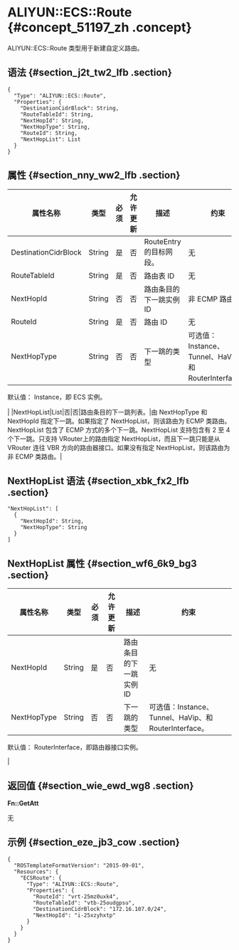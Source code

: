 # ALIYUN::ECS::Route {#concept_51197_zh .concept}

ALIYUN::ECS::Route 类型用于新建自定义路由。

## 语法 {#section_j2t_tw2_lfb .section}

``` {#codeblock_rx5_ajy_b0b .language-json}
{
  "Type": "ALIYUN::ECS::Route",
  "Properties": {
    "DestinationCidrBlock": String,
    "RouteTableId": String,
    "NextHopId": String,
    "NextHopType": String,
    "RouteId": String,
    "NextHopList": List
  }
}
```

## 属性 {#section_nny_ww2_lfb .section}

|属性名称|类型|必须|允许更新|描述|约束|
|----|--|--|----|--|--|
|DestinationCidrBlock|String|是|否|RouteEntry 的目标网段。|无|
|RouteTableId|String|是|否|路由表 ID|无|
|NextHopId|String|否|否|路由条目的下一跳实例 ID|非 ECMP 路由。|
|RouteId|String|是|否|路由 ID|无|
|NextHopType|String|否|否|下一跳的类型| 可选值： Instance、Tunnel、HaVip、和 RouterInterface。

 默认值： Instance，即 ECS 实例。

 |
|NextHopList|List|否|否|路由条目的下一跳列表。|由 NextHopType 和 NextHopId 指定下一跳。如果指定了 NextHopList，则该路由为 ECMP 类路由。NextHopList 包含了 ECMP 方式的多个下一跳。NextHopList 支持包含有 2 至 4 个下一跳。只支持 VRouter上的路由指定 NextHopList，而且下一跳只能是从 VRouter 连往 VBR 方向的路由器接口。如果没有指定 NextHopList，则该路由为非 ECMP 类路由。|

## NextHopList 语法 {#section_xbk_fx2_lfb .section}

``` {#codeblock_kdd_grv_v8l .language-json}
"NextHopList": [
  {
    "NextHopId": String,
    "NextHopType": String
  }
]
```

## NextHopList 属性 {#section_wf6_6k9_bg3 .section}

|属性名称|类型|必须|允许更新|描述|约束|
|----|--|--|----|--|--|
|NextHopId|String|是|否|路由条目的下一跳实例 ID|无|
|NextHopType|String|否|否|下一跳的类型| 可选值：Instance、Tunnel、HaVip、和RouterInterface。

 默认值： RouterInterface，即路由器接口实例。

 |

## 返回值 {#section_wie_ewd_wg8 .section}

**Fn::GetAtt**

无

## 示例 {#section_eze_jb3_cow .section}

``` {#codeblock_h1a_vaw_kdt .language-json}
{
  "ROSTemplateFormatVersion": "2015-09-01",
  "Resources": {
    "ECSRoute": {
      "Type": "ALIYUN::ECS::Route",
      "Properties": {
        "RouteId": "vrt-25mz0uxk4",
        "RouteTableId": "vtb-25oudgpsu",
        "DestinationCidrBlock": "172.16.107.0/24",
        "NextHopId": "i-25xzyhxtp"
      }
    }
  }
}
```

